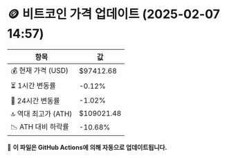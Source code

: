 # 🪙 비트코인 가격 업데이트 (2025-02-07 14:57)

| 항목                | 값 |
|--------------------|----------------|
| 💰 현재 가격 (USD) | $97412.68 |
| ⏳ 1시간 변동률    | -0.12% |
| 📆 24시간 변동률   | -1.02% |
| 🔝 역대 최고가 (ATH) | $109021.48 |
| 📉 ATH 대비 하락률 | -10.68% |

🔄 **이 파일은 GitHub Actions에 의해 자동으로 업데이트됩니다.**
